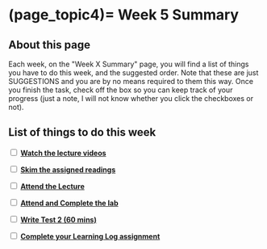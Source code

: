 (page_topic4)=
Week 5 Summary
=======================

## About this page

Each week, on the "Week X Summary" page, you will find a list of things you have to do this week, and the suggested order. 
Note that these are just SUGGESTIONS and you are by no means required to them this way. 
Once you finish the task, check off the box so you can keep track of your progress (just a note, I will not know whether you click the checkboxes or not).

## List of things to do this week

<label><input type="checkbox" id="week04_task1" class="box"> [**Watch the lecture videos**](./videos.md)</input></label>

<label><input type="checkbox" id="week04_task2" class="box"> [**Skim the assigned readings**](./readings.md)</input></label>

<label><input type="checkbox" id="week04_task3" class="box"> [**Attend the Lecture**](./lecture.ipynb) </input></label>

<label><input type="checkbox" id="week04_task5" class="box"> [**Attend and Complete the lab**](./lab.md) </input></label>

<label><input type="checkbox" id="week04_task6" class="box"> [**Write Test 2 (60 mins)**](./test.md) </input></label>

<label><input type="checkbox" id="week04_task7" class="box"> [**Complete your Learning Log assignment**](./learninglog) </input></label>